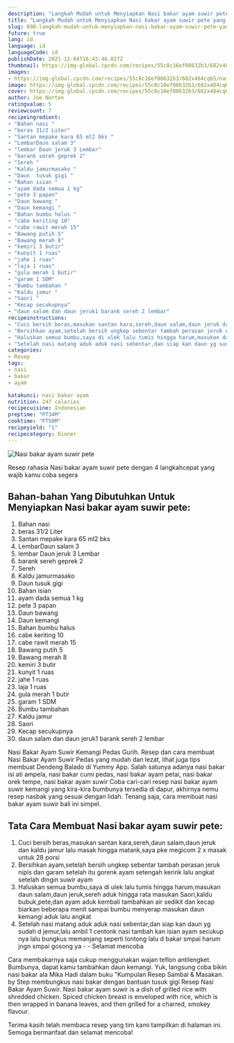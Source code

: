 ```yaml
---
description: "Langkah Mudah untuk Menyiapkan Nasi bakar ayam suwir pete yang Enak Banget"
title: "Langkah Mudah untuk Menyiapkan Nasi bakar ayam suwir pete yang Enak Banget"
slug: 898-langkah-mudah-untuk-menyiapkan-nasi-bakar-ayam-suwir-pete-yang-enak-banget
future: true
lang: id
language: id
languageCode: id
publishDate: 2021-12-04T16:42:46.027Z 
thumbnail: https://img-global.cpcdn.com/recipes/55c8c16ef08632b3/682x484cq65/nasi-bakar-ayam-suwir-pete-foto-resep-utama.png
images:
- https://img-global.cpcdn.com/recipes/55c8c16ef08632b3/682x484cq65/nasi-bakar-ayam-suwir-pete-foto-resep-utama.png
image: https://img-global.cpcdn.com/recipes/55c8c16ef08632b3/682x484cq65/nasi-bakar-ayam-suwir-pete-foto-resep-utama.png
cover: https://img-global.cpcdn.com/recipes/55c8c16ef08632b3/682x484cq65/nasi-bakar-ayam-suwir-pete-foto-resep-utama.png
author: Joe Norton
ratingvalue: 5
reviewcount: 7
recipeingredient:
- "Bahan nasi "
- "beras 31/2 Liter"
- "Santan mepake kara 65 ml2 bks "
- "LembarDaun salam 3"
- "lembar Daun jeruk 3 Lembar"
- "barank sereh geprek 2"
- "Sereh "
- "Kaldu jamurmasako "
- "Daun  tusuk gigi "
- "Bahan isian "
- "ayam dada semua 1 kg"
- "pete 3 papan"
- "Daun bawang "
- "Daun kemangi "
- "Bahan bumbu halus "
- "cabe keriting 10"
- "cabe rawit merah 15"
- "Bawang putih 5"
- "Bawang merah 8"
- "kemiri 3 butir"
- "kunyit 1 ruas"
- "jahe 1 ruas"
- "laja 1 ruas"
- "gula merah 1 butir"
- "garam 1 SDM"
- "Bumbu tambahan "
- "Kaldu jamur "
- "Saori "
- "Kecap secukupnya"
- "daun salam dan daun jeruk1 barank sereh 2 lembar"
recipeinstructions:
- "Cuci bersih beras,masukan santan kara,sereh,daun salam,daun jeruk dan kaldu jamur lalu masak hingga matank,saya pke megicom 2 x masak untuk 28 porsi"
- "Bersihkan ayam,setelah bersih ungkep sebentar tambah perasan jeruk nipis dan garam setelah itu gorenk ayam setengah kerink lalu angkat setelah dingin suwir ayam"
- "Haluskan semua bumbu,saya di ulek lalu tumis hingga harum,masukan daun salam,daun jeruk,sereh aduk hingga rata masukan Saori,kaldu bubuk,pete,dan ayam aduk kembali tambahkan air sedikit dan kecap biarkan beberapa menit sampai bumbu menyerap masukan daun kemangi aduk lalu angkat"
- "Setelah nasi matang aduk aduk nasi sebentar,dan siap kan daun yg sudah d jemur,lalu ambil 1 centonk nasi tambah kan isian ayam secukup nya lalu bungkus memanjang seperti lontong lalu d bakar smpai harum jngn smpai gosong ya   Selamat mencoba"
categories:
- Resep
tags:
- nasi
- bakar
- ayam

katakunci: nasi bakar ayam 
nutrition: 247 calories
recipecuisine: Indonesian
preptime: "PT34M"
cooktime: "PT50M"
recipeyield: "1"
recipecategory: Dinner
---
```



![Nasi bakar ayam suwir pete](https://img-global.cpcdn.com/recipes/55c8c16ef08632b3/682x484cq65/nasi-bakar-ayam-suwir-pete-foto-resep-utama.png)

Resep rahasia Nasi bakar ayam suwir pete    dengan 4 langkahcepat yang wajib kamu coba segera

<!--inarticleads1-->

## Bahan-bahan Yang Dibutuhkan Untuk Menyiapkan Nasi bakar ayam suwir pete:

1. Bahan nasi 
1. beras 31/2 Liter
1. Santan mepake kara 65 ml2 bks 
1. LembarDaun salam 3
1. lembar Daun jeruk 3 Lembar
1. barank sereh geprek 2
1. Sereh 
1. Kaldu jamurmasako 
1. Daun  tusuk gigi 
1. Bahan isian 
1. ayam dada semua 1 kg
1. pete 3 papan
1. Daun bawang 
1. Daun kemangi 
1. Bahan bumbu halus 
1. cabe keriting 10
1. cabe rawit merah 15
1. Bawang putih 5
1. Bawang merah 8
1. kemiri 3 butir
1. kunyit 1 ruas
1. jahe 1 ruas
1. laja 1 ruas
1. gula merah 1 butir
1. garam 1 SDM
1. Bumbu tambahan 
1. Kaldu jamur 
1. Saori 
1. Kecap secukupnya
1. daun salam dan daun jeruk1 barank sereh 2 lembar

Nasi Bakar Ayam Suwir Kemangi Pedas Gurih. Resep dan cara membuat Nasi Bakar Ayam Suwir Pedas yang mudah dan lezat, lihat juga tips membuat Dendeng Balado di Yummy App. Salah satunya adanya nasi bakar isi ati ampela, nasi bakar cumi pedas, nasi bakar ayam petai, nasi bakar orek tempe, nasi bakar ayam suwir Coba cari-cari resep nasi bakar ayam suwir kemangi yang kira-kira bumbunya tersedia di dapur, akhirnya nemu resep nasbak yang sesuai dengan lidah. Tenang saja, cara membuat nasi bakar ayam suwir bali ini simpel. 

<!--inarticleads2-->

## Tata Cara Membuat Nasi bakar ayam suwir pete:

1. Cuci bersih beras,masukan santan kara,sereh,daun salam,daun jeruk dan kaldu jamur lalu masak hingga matank,saya pke megicom 2 x masak untuk 28 porsi
1. Bersihkan ayam,setelah bersih ungkep sebentar tambah perasan jeruk nipis dan garam setelah itu gorenk ayam setengah kerink lalu angkat setelah dingin suwir ayam
1. Haluskan semua bumbu,saya di ulek lalu tumis hingga harum,masukan daun salam,daun jeruk,sereh aduk hingga rata masukan Saori,kaldu bubuk,pete,dan ayam aduk kembali tambahkan air sedikit dan kecap biarkan beberapa menit sampai bumbu menyerap masukan daun kemangi aduk lalu angkat
1. Setelah nasi matang aduk aduk nasi sebentar,dan siap kan daun yg sudah d jemur,lalu ambil 1 centonk nasi tambah kan isian ayam secukup nya lalu bungkus memanjang seperti lontong lalu d bakar smpai harum jngn smpai gosong ya -  -  Selamat mencoba


Cara membakarnya saja cukup menggunakan wajan teflon antilengket. Bumbunya, dapat kamu tambahkan daun kemangi. Yuk, langsung coba bikin nasi bakar ala Mika Hadi dalam buku &#34;Kumpulan Resep Sambal &amp; Masakan. by Step membungkus nasi bakar dengan bantuan tusuk gigi Resep Nasi Bakar Ayam Suwir. Nasi bakar ayam suwir is a dish of grilled rice with shredded chicken. Spiced chicken breast is enveloped with rice, which is then wrapped in banana leaves, and then grilled for a charred, smokey flavour. 

Terima kasih telah membaca resep yang tim kami tampilkan di halaman ini. Semoga bermanfaat dan selamat mencoba!
